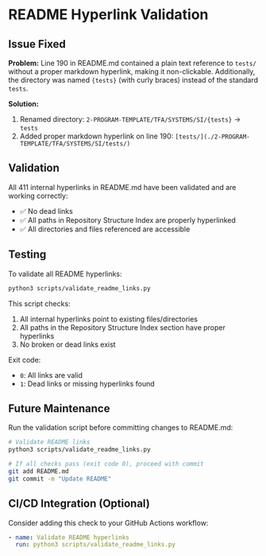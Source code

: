 # README Hyperlink Validation

## Issue Fixed

**Problem:** Line 190 in README.md contained a plain text reference to `tests/` without a proper markdown hyperlink, making it non-clickable. Additionally, the directory was named `{tests}` (with curly braces) instead of the standard `tests`.

**Solution:**
1. Renamed directory: `2-PROGRAM-TEMPLATE/TFA/SYSTEMS/SI/{tests}` → `tests`
2. Added proper markdown hyperlink on line 190: `[tests/](./2-PROGRAM-TEMPLATE/TFA/SYSTEMS/SI/tests/)`

## Validation

All 411 internal hyperlinks in README.md have been validated and are working correctly:
- ✅ No dead links
- ✅ All paths in Repository Structure Index are properly hyperlinked
- ✅ All directories and files referenced are accessible

## Testing

To validate all README hyperlinks:

```bash
python3 scripts/validate_readme_links.py
```

This script checks:
1. All internal hyperlinks point to existing files/directories
2. All paths in the Repository Structure Index section have proper hyperlinks
3. No broken or dead links exist

Exit code:
- `0`: All links are valid
- `1`: Dead links or missing hyperlinks found

## Future Maintenance

Run the validation script before committing changes to README.md:

```bash
# Validate README links
python3 scripts/validate_readme_links.py

# If all checks pass (exit code 0), proceed with commit
git add README.md
git commit -m "Update README"
```

## CI/CD Integration (Optional)

Consider adding this check to your GitHub Actions workflow:

```yaml
- name: Validate README hyperlinks
  run: python3 scripts/validate_readme_links.py
```
